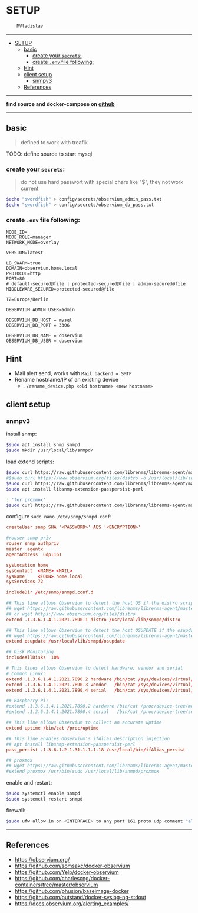 # SETUP

```sh
    MVladislav
```

---

- [SETUP](#setup)
  - [basic](#basic)
    - [create your `secrets`:](#create-your-secrets)
    - [create `.env` file following:](#create-env-file-following)
  - [Hint](#hint)
  - [client setup](#client-setup)
    - [snmpv3](#snmpv3)
  - [References](#references)

---

**find source and docker-compose on [github](https://github.com/MVladislav/vm-docker-collection/tree/develop/composer/monitoring/observium)**

---

## basic

> defined to work with treafik

TODO: define source to start mysql

### create your `secrets`:

> do not use hard passwort with special chars like "$", they not work current

```sh
$echo "swordfish" > config/secrets/observium_admin_pass.txt
$echo "swordfish" > config/secrets/observium_db_pass.txt
```

### create `.env` file following:

```env
NODE_ID=
NODE_ROLE=manager
NETWORK_MODE=overlay

VERSION=latest

LB_SWARM=true
DOMAIN=observium.home.local
PROTOCOL=http
PORT=80
# default-secured@file | protected-secured@file | admin-secured@file
MIDDLEWARE_SECURED=protected-secured@file

TZ=Europe/Berlin

OBSERVIUM_ADMIN_USER=admin

OBSERVIUM_DB_HOST = mysql
OBSERVIUM_DB_PORT = 3306

OBSERVIUM_DB_NAME = observium
OBSERVIUM_DB_USER = observium
```

## Hint

- Mail alert send, works with `Mail backend = SMTP`
- Rename hostname/IP of an existing device
  - `./rename_device.php <old hostname> <new hostname>`

## client setup

### snmpv3

install snmp:

```sh
$sudo apt install snmp snmpd
$sudo mkdir /usr/local/lib/snmpd/
```

load extend scripts:

```sh
$sudo curl https://raw.githubusercontent.com/librenms/librenms-agent/master/snmp/distro -o /usr/local/lib/snmpd/distro
#$sudo curl https://www.observium.org/files/distro -o /usr/local/lib/snmpd/distro
$sudo curl https://raw.githubusercontent.com/librenms/librenms-agent/master/snmp/osupdate -o /usr/local/lib/snmpd/osupdate
$sudo apt install libsnmp-extension-passpersist-perl

: 'for proxmox'
$sudo curl https://raw.githubusercontent.com/librenms/librenms-agent/master/agent-local/proxmox -o /usr/local/lib/snmpd/proxmox
```

configure `sudo nano /etc/snmp/snmpd.conf`:

```conf
createUser snmp SHA '<PASSWORD>' AES '<ENCRYPTION>'

#rouser snmp priv
rouser snmp authpriv
master  agentx
agentAddress  udp:161

sysLocation home
sysContact  <NAME> <MAIL>
sysName     <FQDN>.home.local
sysServices 72

includeDir /etc/snmp/snmpd.conf.d

## This line allows Observium to detect the host OS if the distro script is installed
## wget https://raw.githubusercontent.com/librenms/librenms-agent/master/snmp/distro
## or wget https://www.observium.org/files/distro
extend .1.3.6.1.4.1.2021.7890.1 distro /usr/local/lib/snmpd/distro

## This line allows Observium to detect the host OSUPDATE if the osupdate script is installed
## wget https://raw.githubusercontent.com/librenms/librenms-agent/master/snmp/osupdate
extend osupdate /usr/local/lib/snmpd/osupdate

## Disk Monitoring
includeAllDisks  10%

# This lines allows Observium to detect hardware, vendor and serial
# Common Linux:
extend .1.3.6.1.4.1.2021.7890.2 hardware /bin/cat /sys/devices/virtual/dmi/id/product_name
extend .1.3.6.1.4.1.2021.7890.3 vendor   /bin/cat /sys/devices/virtual/dmi/id/sys_vendor
extend .1.3.6.1.4.1.2021.7890.4 serial   /bin/cat /sys/devices/virtual/dmi/id/product_serial

## Raspberry Pi:
#extend .1.3.6.1.4.1.2021.7890.2 hardware /bin/cat /proc/device-tree/model
#extend .1.3.6.1.4.1.2021.7890.4 serial   /bin/cat /proc/device-tree/serial

## This line allows Observium to collect an accurate uptime
extend uptime /bin/cat /proc/uptime

## This line enables Observium's ifAlias description injection
## apt install libsnmp-extension-passpersist-perl
pass_persist .1.3.6.1.2.1.31.1.1.1.18 /usr/local/bin/ifAlias_persist

## proxmox
## wget https://raw.githubusercontent.com/librenms/librenms-agent/master/agent-local/proxmox
#extend proxmox /usr/bin/sudo /usr/local/lib/snmpd/proxmox
```

enable and restart:

```sh
$sudo systemctl enable snmpd
$sudo systemctl restart snmpd
```

firewall:

```sh
$sudo ufw allow in on <INTERFACE> to any port 161 proto udp comment "allow incoming connection on standard snmp port"
```

---

## References

- <https://observium.org/>
- <https://github.com/somsakc/docker-observium>
- <https://github.com/Yelp/docker-observium>
- <https://github.com/charlescng/docker-containers/tree/master/observium>
- <https://github.com/phusion/baseimage-docker>
- <https://github.com/outstand/docker-syslog-ng-stdout>
- <https://docs.observium.org/alerting_examples/>
